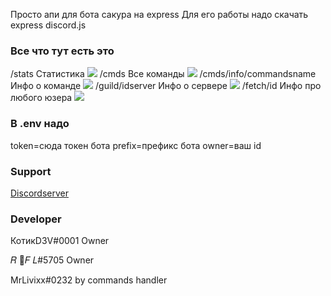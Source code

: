 Просто апи для бота сакура на express
Для его работы надо скачать express discord.js
### Все что тут есть это
/stats Статистика ![](https://cdn.discordapp.com/attachments/701802035921682590/746462582348447875/unknown.png)
/cmds Все команды ![](https://cdn.discordapp.com/attachments/701802035921682590/746462778289815642/unknown.png)
/cmds/info/commandsname Инфо о команде ![](https://cdn.discordapp.com/attachments/701802035921682590/746463096792547458/unknown.png)
/guild/idserver Инфо о сервере ![](https://cdn.discordapp.com/attachments/701802035921682590/746463335809024042/unknown.png)
/fetch/id Инфо про любого юзера ![](https://cdn.discordapp.com/attachments/701802035921682590/746463528785018921/unknown.png)
### В .env надо
token=сюда токен бота prefix=префикс бота owner=ваш id 
### Support 
[Discordserver](https://discord.gg/Eh9thsa)
### Developer
КотикD3V#0001 Owner

𝑅 🍬𝐹 𝐿#5705 Owner 

MrLivixx#0232 by commands handler 
